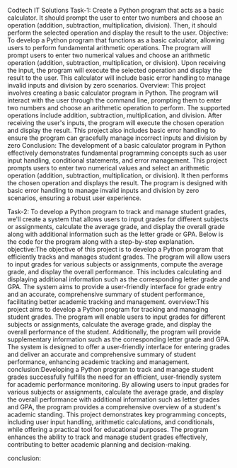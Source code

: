 Codtech IT Solutions
Task-1: Create a Python program that acts as a basic calculator. It should prompt the user to
enter two numbers and choose an operation (addition, subtraction, multiplication,
division). Then, it should perform the selected operation and display the result to the
user.
Objective: To develop a Python program that functions as a basic calculator, allowing users to perform fundamental arithmetic operations. The program will prompt users to enter two numerical values and choose an arithmetic operation (addition, subtraction, multiplication, or division). Upon receiving the input, the program will execute the selected operation and display the result to the user. This calculator will include basic error handling to manage invalid inputs and division by zero scenarios.
Overview: This project involves creating a basic calculator program in Python. The program will interact with the user through the command line, prompting them to enter two numbers and choose an arithmetic operation to perform. The supported operations include addition, subtraction, multiplication, and division. After receiving the user's inputs, the program will execute the chosen operation and display the result. This project also includes basic error handling to ensure the program can gracefully manage incorrect inputs and division by zero
Conclusion: The development of a basic calculator program in Python effectively demonstrates fundamental programming concepts such as user input handling, conditional statements, and error management. This project prompts users to enter two numerical values and select an arithmetic operation (addition, subtraction, multiplication, or division). It then performs the chosen operation and displays the result. The program is designed with basic error handling to manage invalid inputs and division by zero scenarios, ensuring a robust user experience.


Task-2: To develop a Python program to track and manage student grades, we'll create a system that allows users to input grades for different subjects or assignments, calculate the average grade, and display the overall grade along with additional information such as the letter grade or GPA. Below is the code for the program along with a step-by-step explanation.
objective:The objective of this project is to develop a Python program that efficiently tracks and manages student grades. The program will allow users to input grades for various subjects or assignments, compute the average grade, and display the overall performance. This includes calculating and displaying additional information such as the corresponding letter grade and GPA. The system aims to provide a user-friendly interface for grade entry and an accurate, comprehensive summary of student performance, facilitating better academic tracking and management.
overview:This project aims to develop a Python program for tracking and managing student grades. The program will enable users to input grades for different subjects or assignments, calculate the average grade, and display the overall performance of the student. Additionally, the program will provide supplementary information such as the corresponding letter grade and GPA. The system is designed to offer a user-friendly interface for entering grades and deliver an accurate and comprehensive summary of student performance, enhancing academic tracking and management.
conclusion:Developing a Python program to track and manage student grades successfully fulfills the need for an efficient, user-friendly system for academic performance monitoring. By allowing users to input grades for various subjects or assignments, calculate the average grade, and display the overall performance with additional information such as letter grades and GPA, the program provides a comprehensive overview of a student's academic standing. This project demonstrates key programming concepts, including user input handling, arithmetic calculations, and conditionals, while offering a practical tool for educational purposes. The program enhances the ability to track and manage student grades effectively, contributing to better academic planning and decision-making.






conclusion:




